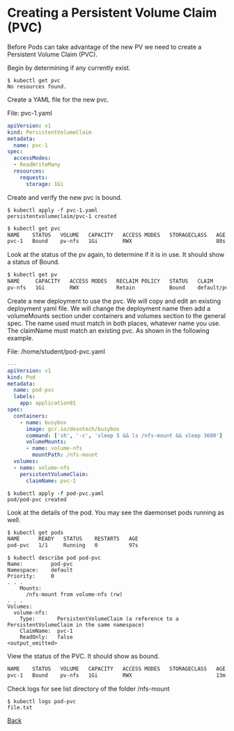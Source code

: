 
# Creating a Persistent Volume Claim (PVC)

Before Pods can take advantage of the new PV we need to create a Persistent Volume Claim (PVC).

Begin by determining if any currently exist.


```
$ kubectl get pvc
No resources found.
```

Create a YAML file for the new pvc.

File: pvc-1.yaml


```yaml
apiVersion: v1
kind: PersistentVolumeClaim
metadata:
  name: pvc-1
spec:
  accessModes:
  - ReadWriteMany
  resources:
    requests:
      storage: 1Gi
```


Create and verify the new pvc is bound. 

<!-- Note that the size is 1Gi, even though 150Mi was suggested. Only a volume of at least that size could be used. -->

```
$ kubectl apply -f pvc-1.yaml
persistentvolumeclaim/pvc-1 created
```

```bash  
$ kubectl get pvc
NAME    STATUS   VOLUME   CAPACITY   ACCESS MODES   STORAGECLASS   AGE
pvc-1   Bound    pv-nfs   1Gi        RWX                           88s
```

Look at the status of the pv again, to determine if it is in use. It should show a status of Bound.


```bash
$ kubectl get pv
NAME     CAPACITY   ACCESS MODES   RECLAIM POLICY   STATUS   CLAIM           STORAGECLASS   REASON   AGE
pv-nfs   1Gi        RWX            Retain           Bound    default/pvc-1                           8m22s
```

Create a new deployment to use the pvc. We will copy and edit an existing deployment yaml file. We will change the deployment name then add a volumeMounts section under containers and volumes section to the general spec. The name used must match in both places, whatever name you use. The claimName must match an existing pvc. As shown in the following example.





File: /home/student/pod-pvc.yaml

```yaml
---
apiVersion: v1
kind: Pod
metadata:
  name: pod-pvc
  labels:
    app: application01
spec:
  containers:
    - name: busybox
      image: gcr.io/desotech/busybox
      command: ['sh', '-c', 'sleep 5 && ls /nfs-mount && sleep 3600']
      volumeMounts: 
      - name: volume-nfs 
        mountPath: /nfs-mount 
  volumes: 
  - name: volume-nfs 
    persistentVolumeClaim: 
      claimName: pvc-1 
```



```
$ kubectl apply -f pod-pvc.yaml
pod/pod-pvc created
```



Look at the details of the pod. You may see the daemonset pods running as well.


```bash
$ kubectl get pods
NAME      READY   STATUS    RESTARTS   AGE
pod-pvc   1/1     Running   0          97s
```

```
$ kubectl describe pod pod-pvc
Name:         pod-pvc
Namespace:    default
Priority:     0
. . .
    Mounts:
      /nfs-mount from volume-nfs (rw)
. . . 
Volumes:
  volume-nfs:
    Type:       PersistentVolumeClaim (a reference to a PersistentVolumeClaim in the same namespace)
    ClaimName:  pvc-1
    ReadOnly:   false
<output_omitted>
```

View the status of the PVC. It should show as bound.


```bash
NAME    STATUS   VOLUME   CAPACITY   ACCESS MODES   STORAGECLASS   AGE
pvc-1   Bound    pv-nfs   1Gi        RWX                           13m
```

Check logs for see list directory of the folder /nfs-mount

```
$ kubectl logs pod-pvc
file.txt
```





[Back](lab07.md)
